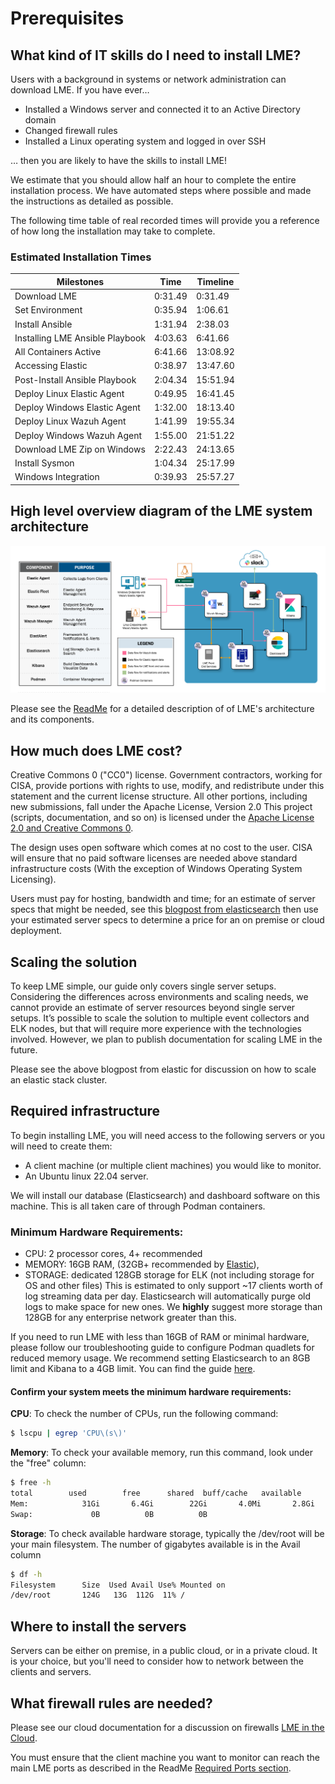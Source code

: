 # Prerequisites


## What kind of IT skills do I need to install LME?

Users with a background in systems or network administration can download LME. If you have ever…

* Installed a Windows server and connected it to an Active Directory domain
* Changed firewall rules
* Installed a Linux operating system and logged in over SSH

… then you are likely to have the skills to install LME!

We estimate that you should allow half an hour to complete the entire installation process.  We have automated steps where possible and made the instructions as detailed as possible. 

The following time table of real recorded times will provide you a reference of how long the installation may take to complete.

### Estimated Installation Times

| Milestones 				| Time 		| Timeline 	|
| ------------- 			| ------------- | ------------- |
| Download LME 				| 0:31.49 	| 0:31.49 	|
| Set Environment 			| 0:35.94 	| 1:06.61 	|
| Install Ansible 			| 1:31.94 	| 2:38.03 	|
| Installing LME Ansible Playbook 	| 4:03.63 	| 6:41.66 	|
| All Containers Active 		| 6:41.66 	| 13:08.92 	|
| Accessing Elastic 			| 0:38.97 	| 13:47.60 	|
| Post-Install Ansible Playbook 	| 2:04.34 	| 15:51.94 	|
| Deploy Linux Elastic Agent 		| 0:49.95 	| 16:41.45 	|
| Deploy Windows Elastic Agent 		| 1:32.00 	| 18:13.40 	|
| Deploy Linux Wazuh Agent 		| 1:41.99 	| 19:55.34 	|
| Deploy Windows Wazuh Agent 		| 1:55.00 	| 21:51.22 	|
| Download LME Zip on Windows 		| 2:22.43	| 24:13.65 	|
| Install Sysmon 			| 1:04.34 	| 25:17.99 	|
| Windows Integration 		 	| 0:39.93 	| 25:57.27 	|

## High level overview diagram of the LME system architecture

![diagram](/docs/imgs/lme-architecture-v2.png) 

Please see the [ReadMe](/README.md#Diagram) for a detailed description of of LME's architecture and its components.

## How much does LME cost?

Creative Commons 0 ("CC0") license. Government contractors, working for CISA, provide portions with rights to use, modify, and redistribute under this statement and the current license structure. All other portions, including new submissions, fall under the Apache License, Version 2.0
This project (scripts, documentation, and so on) is licensed under the [Apache License 2.0 and Creative Commons 0](../../LICENSE).

The design uses open software which comes at no cost to the user. CISA will ensure that no paid software licenses are needed above standard infrastructure costs (With the exception of Windows Operating System Licensing).

Users must pay for hosting, bandwidth and time; for an estimate of server specs that might be needed, see this [blogpost from elasticsearch](https://www.elastic.co/blog/benchmarking-and-sizing-your-elasticsearch-cluster-for-logs-and-metrics) then use your estimated server specs to determine a price for an on premise or cloud deployment.


## Scaling the solution
To keep LME simple, our guide only covers single server setups.  Considering the differences across environments and scaling needs, we cannot provide an estimate of server resources beyond single server setups.
It’s possible to scale the solution to multiple event collectors and ELK nodes, but that will require more experience with the technologies involved. However, we plan to publish documentation for scaling LME in the future.

Please see the above blogpost from elastic for discussion on how to scale an elastic stack cluster. 

## Required infrastructure

To begin installing LME, you will need access to the following servers or you will need to create them:

- A client machine (or multiple client machines) you would like to monitor.
- An Ubuntu linux 22.04 server.

We will install our database (Elasticsearch) and dashboard software on this machine. This is all taken care of through Podman containers.

### Minimum Hardware Requirements:
   -  CPU: 2 processor cores, 4+ recommended
   -  MEMORY: 16GB RAM,  (32GB+ recommended by [Elastic](https://www.elastic.co/guide/en/cloud-enterprise/current/ece-hardware-prereq.html)),
   - STORAGE: dedicated 128GB storage for ELK (not including storage for OS and other files)
This is estimated to only support ~17 clients worth of log streaming data per day. Elasticsearch will automatically purge old logs to make space for new ones. We **highly** suggest more storage than 128GB for any enterprise network greater than this.
    
If you need to run LME with less than 16GB of RAM or minimal hardware, please follow our troubleshooting guide to configure Podman quadlets for reduced memory usage. We recommend setting Elasticsearch to an 8GB limit and Kibana to a 4GB limit. You can find the guide [here](/docs/markdown/reference/troubleshooting.md#memory-in-containers-need-more-ramless-ram-usage).
		 
#### Confirm your system meets the minimum hardware requirements:
**CPU**: To check the number of CPUs, run the following command:
```bash
$ lscpu | egrep 'CPU\(s\)'
```
**Memory**: To check your available memory, run this command, look under the "free" column:
```bash
$ free -h 
total        used        free      shared  buff/cache   available
Mem:            31Gi       6.4Gi        22Gi       4.0Mi       2.8Gi        24Gi
Swap:             0B          0B          0B
```

**Storage**: To check available hardware storage, typically the /dev/root will be your main filesystem. The number of gigabytes available is in the Avail column
```bash
$ df -h
Filesystem      Size  Used Avail Use% Mounted on
/dev/root       124G   13G  112G  11% /
```

## Where to install the servers

Servers can be either on premise, in a public cloud, or in a private cloud. It is your choice, but you'll need to consider how to network between the clients and servers.

## What firewall rules are needed?
Please see our cloud documentation for a discussion on firewalls [LME in the Cloud](/docs/markdown/loggging-guidance/cloud.md). 

You must ensure that the client machine you want to monitor can reach the main LME ports as described in the ReadMe [Required Ports section](/README.md#required-ports).